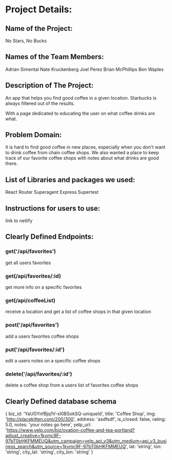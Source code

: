 # Project Details:

## Name of the Project: 
No Stars, No Bucks

## Names of the Team Members:
Adrian Simental
Nate Kruckenberg
Joel Perez
Brian McPhillips
Ben Waples

## Description of The Project:
An app that helps you find good coffee in a given location. Starbucks is always filtered out of the results.

With a page dedicated to educating the user on what coffee drinks are what.

## Problem Domain:
It is hard to find good coffee in new places, especially when you don't want to drink coffee from chain coffee shops. We also wanted a place to keep track of our favorite coffee shops with notes about what drinks are good there. 

## List of Libraries and packages we used:
React Router
Superagent
Express
Supertest

## Instructions for users to use:
link to netlify

## Clearly Defined Endpoints: 
### get('/api/favorites')
get all users favorites

### get(/api/favorites/:id)
get more info on a specific favorites

### get(/api/coffeeList)
receive a location and get a list of coffee shops in that given location

### post('/api/favorites')
add a users favorites coffee shops

### put('/api/favorites/:id')
edit a users notes on a specific coffee shops

### delete('/api/favorites/:id')
delete a coffee shop from a users list of favorites coffee shops

## Clearly Defined database schema
{
biz_id: 'YaUGYnfBjq1V-sI0BSokSQ-uniqueId',
title: 'Coffee Shop',
img: 'http://placekitten.com/200/300',
address: 'asdfsdf',
is_closed: false,
rating: 5.0,
notes: 'your notes go here',
yelp_url: 'https://www.yelp.com/biz/ovation-coffee-and-tea-portland?adjust_creative=1kvmc9F-97bT0bHKFMMEUQ&utm_campaign=yelp_api_v3&utm_medium=api_v3_business_search&utm_source=1kvmc9F-97bT0bHKFMMEUQ',
lat: 'string',
lon: 'string',
city_lat: 'string',
city_lon: 'string'
}


